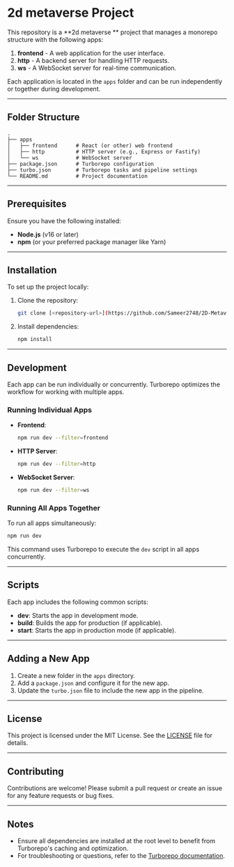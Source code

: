 # 2d metaverse Project

This repository is a **2d metaverse ** project that manages a monorepo structure with the following apps:

1. **frontend** - A web application for the user interface.
2. **http** - A backend server for handling HTTP requests.
3. **ws** - A WebSocket server for real-time communication.

Each application is located in the `apps` folder and can be run independently or together during development.

---

## Folder Structure

```
.
├── apps
│   ├── frontend      # React (or other) web frontend
│   ├── http          # HTTP server (e.g., Express or Fastify)
│   └── ws            # WebSocket server
├── package.json      # Turborepo configuration
├── turbo.json        # Turborepo tasks and pipeline settings
└── README.md         # Project documentation
```

---

## Prerequisites

Ensure you have the following installed:

- **Node.js** (v16 or later)
- **npm** (or your preferred package manager like Yarn)

---

## Installation

To set up the project locally:

1. Clone the repository:
   ```bash
   git clone [<repository-url>](https://github.com/Sameer2748/2D-Metaverse.git)
   ```

2. Install dependencies:
   ```bash
   npm install
   ```

---

## Development

Each app can be run individually or concurrently. Turborepo optimizes the workflow for working with multiple apps.

### Running Individual Apps

- **Frontend**:
  ```bash
  npm run dev --filter=frontend
  ```

- **HTTP Server**:
  ```bash
  npm run dev --filter=http
  ```

- **WebSocket Server**:
  ```bash
  npm run dev --filter=ws
  ```

### Running All Apps Together

To run all apps simultaneously:

```bash
npm run dev
```

This command uses Turborepo to execute the `dev` script in all apps concurrently.

---

## Scripts

Each app includes the following common scripts:

- **dev**: Starts the app in development mode.
- **build**: Builds the app for production (if applicable).
- **start**: Starts the app in production mode (if applicable).

---

## Adding a New App

1. Create a new folder in the `apps` directory.
2. Add a `package.json` and configure it for the new app.
3. Update the `turbo.json` file to include the new app in the pipeline.

---

## License

This project is licensed under the MIT License. See the [LICENSE](./LICENSE) file for details.

---

## Contributing

Contributions are welcome! Please submit a pull request or create an issue for any feature requests or bug fixes.

---

## Notes

- Ensure all dependencies are installed at the root level to benefit from Turborepo's caching and optimization.
- For troubleshooting or questions, refer to the [Turborepo documentation](https://turbo.build/).

